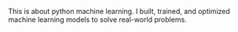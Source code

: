 This is about python machine learning. I built, trained, and optimized machine learning models to solve real-world problems.